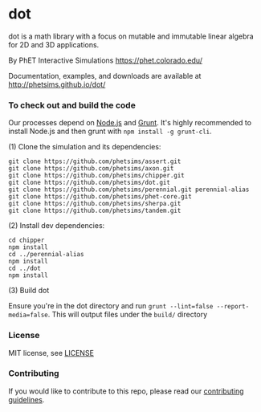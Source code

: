 dot
=======

dot is a math library with a focus on mutable and immutable linear algebra for 2D and 3D applications.

By PhET Interactive Simulations
https://phet.colorado.edu/

Documentation, examples, and downloads are available at http://phetsims.github.io/dot/

### To check out and build the code

Our processes depend on [Node.js](http://nodejs.org/) and [Grunt](http://gruntjs.com/). It's highly recommended to install
Node.js and then grunt with `npm install -g grunt-cli`.

(1) Clone the simulation and its dependencies:
```
git clone https://github.com/phetsims/assert.git
git clone https://github.com/phetsims/axon.git
git clone https://github.com/phetsims/chipper.git
git clone https://github.com/phetsims/dot.git
git clone https://github.com/phetsims/perennial.git perennial-alias
git clone https://github.com/phetsims/phet-core.git
git clone https://github.com/phetsims/sherpa.git
git clone https://github.com/phetsims/tandem.git
```

(2) Install dev dependencies:
```
cd chipper
npm install
cd ../perennial-alias
npm install
cd ../dot
npm install
```

(3) Build dot

Ensure you're in the dot directory and run `grunt --lint=false --report-media=false`. This will output files under the `build/` directory

### License

MIT license, see [LICENSE](LICENSE)

### Contributing
If you would like to contribute to this repo, please read our [contributing guidelines](https://github.com/phetsims/community/blob/master/CONTRIBUTING.md).
